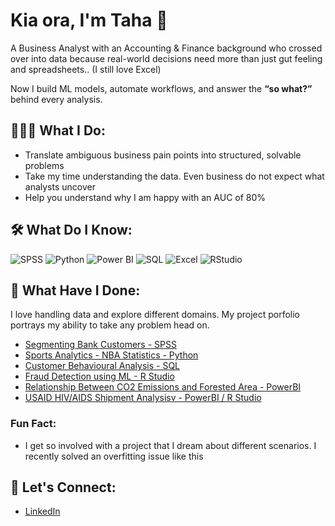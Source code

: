 # Kia ora, I'm Taha 👋

A Business Analyst with an Accounting & Finance background who crossed over into data because real-world decisions need more than just gut feeling and spreadsheets.. (I still love Excel)

Now I build ML models, automate workflows, and answer the **“so what?”** behind every analysis.

## 👨🏻‍💻 What I Do:
- Translate ambiguous business pain points into structured, solvable problems
- Take my time understanding the data. Even business do not expect what analysts uncover
- Help you understand why I am happy with an AUC of 80%

## 🛠️ What Do I Know:
![SPSS](https://img.shields.io/badge/SPSS-IBM-blue?logo=ibm&logoColor=white)
![Python](https://img.shields.io/badge/Python-3776AB?style=for-the-badge&logo=python&logoColor=white)
![Power BI](https://img.shields.io/badge/Power%20BI-F2C811?style=for-the-badge&logo=powerbi&logoColor=black)
![SQL](https://img.shields.io/badge/SQL-4479A1?style=for-the-badge&logo=mysql&logoColor=white)
![Excel](https://img.shields.io/badge/Excel-217346?style=for-the-badge&logo=microsoft-excel&logoColor=white)
![RStudio](https://img.shields.io/badge/RStudio-75AADB?style=for-the-badge&logo=rstudio&logoColor=white)




## 📁 What Have I Done:
I love handling data and explore different domains. My project porfolio portrays my ability to take any problem head on.
- [Segmenting Bank Customers - SPSS](https://github.com/tsam755/Unsupervised_ML_Clustering)
- [Sports Analytics - NBA Statistics - Python](https://github.com/RajithaReniguntla/NBAStats)
- [Customer Behavioural Analysis - SQL](https://github.com/tsam755/Customer_Analysis_SQL)
- [Fraud Detection using ML - R Studio](https://github.com/tsam755/Fraud_Detection/blob/main/README.md)
- [Relationship Between CO2 Emissions and Forested Area - PowerBI](https://github.com/tsam755/Renewable_Energy_vs_Forested_Area)
- [USAID HIV/AIDS Shipment Analysisv - PowerBI / R Studio](https://github.com/tsam755/HIV_USAID_SupplychainAnalytics)

### Fun Fact:
- I get so involved with a project that I dream about different scenarios. I recently solved an overfitting issue like this 

## 💬 Let's Connect:
- [LinkedIn](https://www.linkedin.com/in/taha-sameer)
